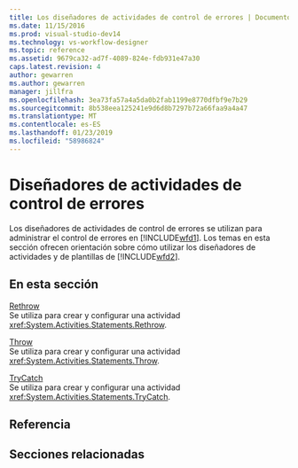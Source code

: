 ```yaml
---
title: Los diseñadores de actividades de control de errores | Documentos de Microsoft
ms.date: 11/15/2016
ms.prod: visual-studio-dev14
ms.technology: vs-workflow-designer
ms.topic: reference
ms.assetid: 9679ca32-ad7f-4089-824e-fdb931e47a30
caps.latest.revision: 4
author: gewarren
ms.author: gewarren
manager: jillfra
ms.openlocfilehash: 3ea73fa57a4a5da0b2fab1199e8770dfbf9e7b29
ms.sourcegitcommit: 8b538eea125241e9d6d8b7297b72a66faa9a4a47
ms.translationtype: MT
ms.contentlocale: es-ES
ms.lasthandoff: 01/23/2019
ms.locfileid: "58986824"
---
```

# <a name="error-handling-activity-designers"></a>Diseñadores de actividades de control de errores
Los diseñadores de actividades de control de errores se utilizan para administrar el control de errores en [!INCLUDE[wfd1](../includes/wfd1-md.md)]. Los temas en esta sección ofrecen orientación sobre cómo utilizar los diseñadores de actividades y de plantillas de [!INCLUDE[wfd2](../includes/wfd2-md.md)].  
  
## <a name="in-this-section"></a>En esta sección  
 [Rethrow](../workflow-designer/rethrow-activity-designer.md)  
 Se utiliza para crear y configurar una actividad <xref:System.Activities.Statements.Rethrow>.  
  
 [Throw](../workflow-designer/throw-activity-designer.md)  
 Se utiliza para crear y configurar una actividad <xref:System.Activities.Statements.Throw>.  
  
 [TryCatch](../workflow-designer/trycatch-activity-designer.md)  
 Se utiliza para crear y configurar una actividad <xref:System.Activities.Statements.TryCatch>.  
  
## <a name="reference"></a>Referencia  
  
## <a name="related-sections"></a>Secciones relacionadas